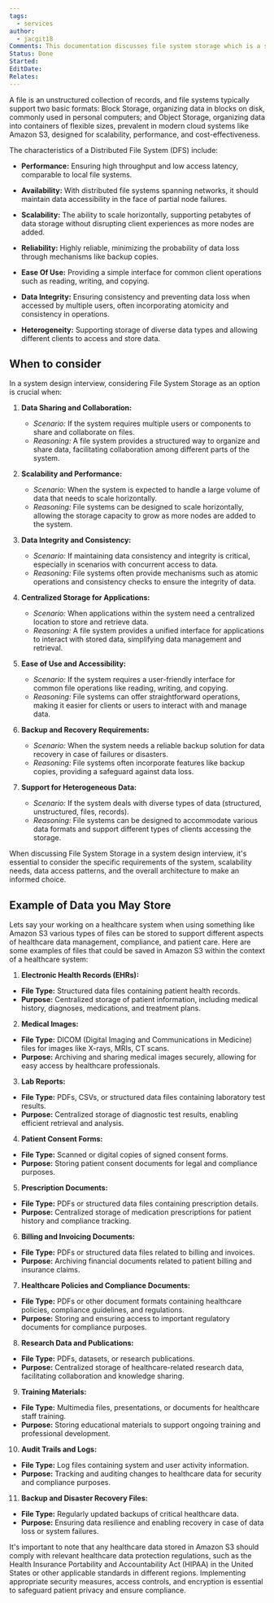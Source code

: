 ```yaml
---
tags:
  - services
author:
  - jacgit18
Comments: This documentation discusses file system storage which is a service not a database per say from what I gather. It also talks about when to consider using one in your system architecture.
Status: Done
Started: 
EditDate: 
Relates:
---
```

A file is an unstructured collection of records, and file systems typically support two basic formats: Block Storage, organizing data in blocks on disk, commonly used in personal computers; and Object Storage, organizing data into containers of flexible sizes, prevalent in modern cloud systems like Amazon S3, designed for scalability, performance, and cost-effectiveness.

The characteristics of a Distributed File System (DFS) include:

- **Performance:** Ensuring high throughput and low access latency, comparable to local file systems.
  
- **Availability:** With distributed file systems spanning networks, it should maintain data accessibility in the face of partial node failures.
  
- **Scalability:** The ability to scale horizontally, supporting petabytes of data storage without disrupting client experiences as more nodes are added.
  
- **Reliability:** Highly reliable, minimizing the probability of data loss through mechanisms like backup copies.
  
- **Ease Of Use:** Providing a simple interface for common client operations such as reading, writing, and copying.
  
- **Data Integrity:** Ensuring consistency and preventing data loss when accessed by multiple users, often incorporating atomicity and consistency in operations.
  
- **Heterogeneity:** Supporting storage of diverse data types and allowing different clients to access and store data.

## When to consider 
In a system design interview, considering File System Storage as an option is crucial when:

1. **Data Sharing and Collaboration:**
   - *Scenario:* If the system requires multiple users or components to share and collaborate on files.
   - *Reasoning:* A file system provides a structured way to organize and share data, facilitating collaboration among different parts of the system.

2. **Scalability and Performance:**
   - *Scenario:* When the system is expected to handle a large volume of data that needs to scale horizontally.
   - *Reasoning:* File systems can be designed to scale horizontally, allowing the storage capacity to grow as more nodes are added to the system.

3. **Data Integrity and Consistency:**
   - *Scenario:* If maintaining data consistency and integrity is critical, especially in scenarios with concurrent access to data.
   - *Reasoning:* File systems often provide mechanisms such as atomic operations and consistency checks to ensure the integrity of data.

4. **Centralized Storage for Applications:**
   - *Scenario:* When applications within the system need a centralized location to store and retrieve data.
   - *Reasoning:* A file system provides a unified interface for applications to interact with stored data, simplifying data management and retrieval.

5. **Ease of Use and Accessibility:**
   - *Scenario:* If the system requires a user-friendly interface for common file operations like reading, writing, and copying.
   - *Reasoning:* File systems can offer straightforward operations, making it easier for clients or users to interact with and manage data.

6. **Backup and Recovery Requirements:**
   - *Scenario:* When the system needs a reliable backup solution for data recovery in case of failures or disasters.
   - *Reasoning:* File systems often incorporate features like backup copies, providing a safeguard against data loss.

7. **Support for Heterogeneous Data:**
   - *Scenario:* If the system deals with diverse types of data (structured, unstructured, files, records).
   - *Reasoning:* File systems can be designed to accommodate various data formats and support different types of clients accessing the storage.

When discussing File System Storage in a system design interview, it's essential to consider the specific requirements of the system, scalability needs, data access patterns, and the overall architecture to make an informed choice.

## Example of Data you May Store

Lets say your working on a healthcare system when using something like Amazon S3 various types of files can be stored to support different aspects of healthcare data management, compliance, and patient care. Here are some examples of files that could be saved in Amazon S3 within the context of a healthcare system:  
  
1. **Electronic Health Records (EHRs):**  
- **File Type:** Structured data files containing patient health records.  
- **Purpose:** Centralized storage of patient information, including medical history, diagnoses, medications, and treatment plans.  
  
2. **Medical Images:**  
- **File Type:** DICOM (Digital Imaging and Communications in Medicine) files for images like X-rays, MRIs, CT scans.  
- **Purpose:** Archiving and sharing medical images securely, allowing for easy access by healthcare professionals.  
  
3. **Lab Reports:**  
- **File Type:** PDFs, CSVs, or structured data files containing laboratory test results.  
- **Purpose:** Centralized storage of diagnostic test results, enabling efficient retrieval and analysis.  
  
4. **Patient Consent Forms:**  
- **File Type:** Scanned or digital copies of signed consent forms.  
- **Purpose:** Storing patient consent documents for legal and compliance purposes.  
  
5. **Prescription Documents:**  
- **File Type:** PDFs or structured data files containing prescription details.  
- **Purpose:** Centralized storage of medication prescriptions for patient history and compliance tracking.  
  
6. **Billing and Invoicing Documents:**  
- **File Type:** PDFs or structured data files related to billing and invoices.  
- **Purpose:** Archiving financial documents related to patient billing and insurance claims.  
  
7. **Healthcare Policies and Compliance Documents:**  
- **File Type:** PDFs or other document formats containing healthcare policies, compliance guidelines, and regulations.  
- **Purpose:** Storing and ensuring access to important regulatory documents for compliance purposes.  
  
8. **Research Data and Publications:**  
- **File Type:** PDFs, datasets, or research publications.  
- **Purpose:** Centralized storage of healthcare-related research data, facilitating collaboration and knowledge sharing.  
  
9. **Training Materials:**  
- **File Type:** Multimedia files, presentations, or documents for healthcare staff training.  
- **Purpose:** Storing educational materials to support ongoing training and professional development.  
  
10. **Audit Trails and Logs:**  
- **File Type:** Log files containing system and user activity information.  
- **Purpose:** Tracking and auditing changes to healthcare data for security and compliance purposes.  
  
11. **Backup and Disaster Recovery Files:**  
- **File Type:** Regularly updated backups of critical healthcare data.  
- **Purpose:** Ensuring data resilience and enabling recovery in case of data loss or system failures.  
  
It's important to note that any healthcare data stored in Amazon S3 should comply with relevant healthcare data protection regulations, such as the Health Insurance Portability and Accountability Act (HIPAA) in the United States or other applicable standards in different regions. Implementing appropriate security measures, access controls, and encryption is essential to safeguard patient privacy and ensure compliance.
